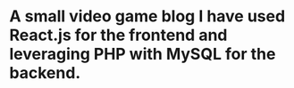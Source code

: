 # A small video game blog I have used React.js for the frontend and leveraging PHP with MySQL for the backend.
